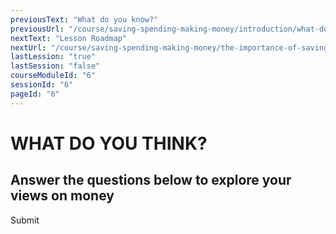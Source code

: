 ```yaml
---
previousText: "What do you know?"
previousUrl: "/course/saving-spending-making-money/introduction/what-do-you-know"
nextText: "Lesson Roadmap"
nextUrl: "/course/saving-spending-making-money/the-importance-of-saving/roadmap"
lastLession: "true"
lastSession: "false"
courseModuleId: "6"
sessionId: "6"
pageId: "6"
---
```



# WHAT DO YOU THINK?
## Answer the questions below to explore your views on money
<sparkle-quiz question-text="I feel confident about the way I save money either in the form of part of an allowance or earnings from a job." type="OPINION" scale="TEN-POINTS" question-id="205"></sparkle-quiz>
<sparkle-quiz question-text="I always save part of what I make." type="OPINION" scale="TEN-POINTS" question-id="206"></sparkle-quiz>
<sparkle-quiz question-text="I have a savings mindset. Money doesn't “burn a hole” in my pocket" type="OPINION" scale="TEN-POINTS" question-id="207"></sparkle-quiz>
<sparkle-quiz question-text="I like to make money. I'm always looking for new ways to do it." type="OPINION" scale="TEN-POINTS" question-id="208"></sparkle-quiz>
<sparkle-button primary round>Submit</sparkle-button>